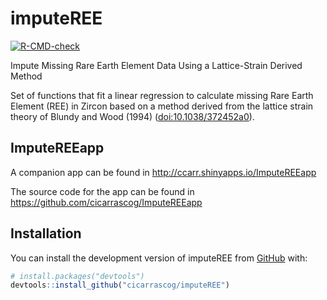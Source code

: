 
<!-- README.md is generated from README.Rmd. Please edit that file -->

# imputeREE

<!-- badges: start -->

[![R-CMD-check](https://github.com/cicarrascog/imputeREE/actions/workflows/R-CMD-check.yaml/badge.svg)](https://github.com/cicarrascog/imputeREE/actions/workflows/R-CMD-check.yaml)

<!-- badges: end -->

Impute Missing Rare Earth Element Data Using a Lattice-Strain Derived
Method

Set of functions that fit a linear regression to calculate missing Rare
Earth Element (REE) in Zircon based on a method derived from the lattice
strain theory of Blundy and Wood (1994) (<doi:10.1038/372452a0>).

## ImputeREEapp

A companion app can be found in <http://ccarr.shinyapps.io/ImputeREEapp>

The source code for the app can be found in
<https://github.com/cicarrascog/ImputeREEapp>

## Installation

You can install the development version of imputeREE from
[GitHub](https://github.com/) with:

``` r
# install.packages("devtools")
devtools::install_github("cicarrascog/imputeREE")
```
